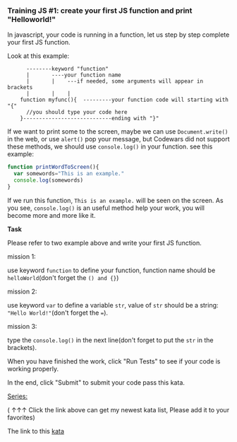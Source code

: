 ### Training JS #1: create your first JS function and print "Helloworld!"

In javascript, your code is running in a function, let us step by step complete your first JS function.

Look at this example:
```
      --------keyword "function"
      |       ----your function name  
      |       |    ---if needed, some arguments will appear in brackets
      |       |    |
    function myfunc(){  ---------your function code will starting with "{"
      //you should type your code here
    }----------------------------ending with "}"
```
If we want to print some to the screen, maybe we can use `Document.write()` in the web, or use `alert()` pop your message, but Codewars did not support these methods, we should use `console.log()` in your function. see this example:
```javascript
function printWordToScreen(){
  var somewords="This is an example."
  console.log(somewords)
}
```
If we run this function, `This is an example.` will be seen on the screen. As you see, `console.log()` is an useful method help your work, you will become more and more like it.

**Task**  

Please refer to two example above and write your first JS function.

mission 1:

use keyword `function` to define your function, function name should be `helloWorld`(don't forget the `() and {}`)

mission 2:

use keyword `var` to define a variable `str`, value of `str` should be a string: `"Hello World!"`(don't forget the `=`).

mission 3:

type the `console.log()` in the next line(don't forget to put the `str` in the brackets).

When you have finished the work, click "Run Tests" to see if your code is working properly.

In the end, click "Submit" to submit your code pass this kata.

[Series:](http://github.com/myjinxin2015/Katas-list-of-Training-JS-series)

( ↑↑↑ Click the link above can get my newest kata list, Please add it to your favorites)

The link to this [kata](https://www.codewars.com/kata/training-js-number-1-create-your-first-js-function-and-print-helloworld/javascript)
